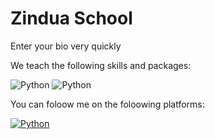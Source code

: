 # Zindua School
Enter your bio very quickly

We teach the following skills and packages:

![Python](https://img.shields.io/badge/python%20-%2314354C.svg?&style=for-the-badge&logo=python&logoColor=white) ![Python](https://img.shields.io/badge/python%20-%2314354C.svg?&style=for-the-badge&logo=python&logoColor=white)

You can foloow me on the foloowing platforms:

[![Python](https://img.shields.io/badge/python%20-%2314354C.svg?&style=for-the-badge&logo=python&logoColor=white)](https://zinduaschool.com)
